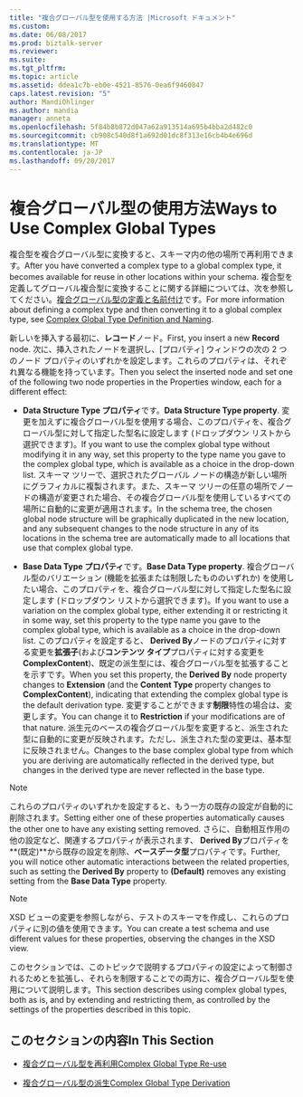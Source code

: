 ```yaml
---
title: "複合グローバル型を使用する方法 |Microsoft ドキュメント"
ms.custom: 
ms.date: 06/08/2017
ms.prod: biztalk-server
ms.reviewer: 
ms.suite: 
ms.tgt_pltfrm: 
ms.topic: article
ms.assetid: ddea1c7b-eb0e-4521-8576-0ea6f9460847
caps.latest.revision: "5"
author: MandiOhlinger
ms.author: mandia
manager: anneta
ms.openlocfilehash: 5f84b8b872d047a62a913514a695b4bba2d482c0
ms.sourcegitcommit: cb908c540d8f1a692d01dc8f313e16cb4b4e696d
ms.translationtype: MT
ms.contentlocale: ja-JP
ms.lasthandoff: 09/20/2017
---
```

# <a name="ways-to-use-complex-global-types"></a><span data-ttu-id="075c4-102">複合グローバル型の使用方法</span><span class="sxs-lookup"><span data-stu-id="075c4-102">Ways to Use Complex Global Types</span></span>
<span data-ttu-id="075c4-103">複合型を複合グローバル型に変換すると、スキーマ内の他の場所で再利用できます。</span><span class="sxs-lookup"><span data-stu-id="075c4-103">After you have converted a complex type to a global complex type, it becomes available for reuse in other locations within your schema.</span></span> <span data-ttu-id="075c4-104">複合型を定義してグローバル複合型に変換することに関する詳細については、次を参照してください。[複合グローバル型の定義と名前付け](../core/complex-global-type-definition-and-naming.md)です。</span><span class="sxs-lookup"><span data-stu-id="075c4-104">For more information about defining a complex type and then converting it to a global complex type, see [Complex Global Type Definition and Naming](../core/complex-global-type-definition-and-naming.md).</span></span>  
  
 <span data-ttu-id="075c4-105">新しいを挿入する最初に、**レコード**ノード。</span><span class="sxs-lookup"><span data-stu-id="075c4-105">First, you insert a new **Record** node.</span></span> <span data-ttu-id="075c4-106">次に、挿入されたノードを選択し、[プロパティ] ウィンドウの次の 2 つのノード プロパティのいずれかを設定します。これらのプロパティは、それぞれ異なる機能を持っています。</span><span class="sxs-lookup"><span data-stu-id="075c4-106">Then you select the inserted node and set one of the following two node properties in the Properties window, each for a different effect:</span></span>  
  
-   <span data-ttu-id="075c4-107">**Data Structure Type プロパティ**です。</span><span class="sxs-lookup"><span data-stu-id="075c4-107">**Data Structure Type property**.</span></span> <span data-ttu-id="075c4-108">変更を加えずに複合グローバル型を使用する場合、このプロパティを、複合グローバル型に対して指定した型名に設定します (ドロップダウン リストから選択できます)。</span><span class="sxs-lookup"><span data-stu-id="075c4-108">If you want to use the complex global type without modifying it in any way, set this property to the type name you gave to the complex global type, which is available as a choice in the drop-down list.</span></span> <span data-ttu-id="075c4-109">スキーマ ツリーで、選択されたグローバル ノードの構造が新しい場所にグラフィカルに複製されます。また、スキーマ ツリーの任意の場所でノードの構造が変更された場合、その複合グローバル型を使用しているすべての場所に自動的に変更が適用されます。</span><span class="sxs-lookup"><span data-stu-id="075c4-109">In the schema tree, the chosen global node structure will be graphically duplicated in the new location, and any subsequent changes to the node structure in any of its locations in the schema tree are automatically made to all locations that use that complex global type.</span></span>  
  
-   <span data-ttu-id="075c4-110">**Base Data Type プロパティ**です。</span><span class="sxs-lookup"><span data-stu-id="075c4-110">**Base Data Type property**.</span></span> <span data-ttu-id="075c4-111">複合グローバル型のバリエーション (機能を拡張または制限したもののいずれか) を使用したい場合、このプロパティを、複合グローバル型に対して指定した型名に設定します (ドロップダウン リストから選択できます)。</span><span class="sxs-lookup"><span data-stu-id="075c4-111">If you want to use a variation on the complex global type, either extending it or restricting it in some way, set this property to the type name you gave to the complex global type, which is available as a choice in the drop-down list.</span></span> <span data-ttu-id="075c4-112">このプロパティを設定すると、 **Derived By**ノードのプロパティに対する変更を**拡張子**(および**コンテンツ タイプ**プロパティに対する変更を**ComplexContent**)、既定の派生型には、複合グローバル型を拡張することを示すです。</span><span class="sxs-lookup"><span data-stu-id="075c4-112">When you set this property, the **Derived By** node property changes to **Extension** (and the **Content Type** property changes to **ComplexContent**), indicating that extending the complex global type is the default derivation type.</span></span> <span data-ttu-id="075c4-113">変更することができます**制限**特性の場合は、変更します。</span><span class="sxs-lookup"><span data-stu-id="075c4-113">You can change it to **Restriction** if your modifications are of that nature.</span></span> <span data-ttu-id="075c4-114">派生元のベースの複合グローバル型を変更すると、派生された型に自動的に変更が反映されます。ただし、派生された型の変更は、基本型に反映されません。</span><span class="sxs-lookup"><span data-stu-id="075c4-114">Changes to the base complex global type from which you are deriving are automatically reflected in the derived type, but changes in the derived type are never reflected in the base type.</span></span>  
  
> [!NOTE]
>  <span data-ttu-id="075c4-115">これらのプロパティのいずれかを設定すると、もう一方の既存の設定が自動的に削除されます。</span><span class="sxs-lookup"><span data-stu-id="075c4-115">Setting either one of these properties automatically causes the other one to have any existing setting removed.</span></span> <span data-ttu-id="075c4-116">さらに、自動相互作用の他の設定など、関連するプロパティが表示されます、 **Derived By**プロパティを**(既定)**から既存の設定を削除、**ベースデータ型**プロパティです。</span><span class="sxs-lookup"><span data-stu-id="075c4-116">Further, you will notice other automatic interactions between the related properties, such as setting the **Derived By** property to **(Default)** removes any existing setting from the **Base Data Type** property.</span></span>  
  
> [!NOTE]
>  <span data-ttu-id="075c4-117">XSD ビューの変更を参照しながら、テストのスキーマを作成し、これらのプロパティに別の値を使用できます。</span><span class="sxs-lookup"><span data-stu-id="075c4-117">You can create a test schema and use different values for these properties, observing the changes in the XSD view.</span></span>  
  
 <span data-ttu-id="075c4-118">このセクションでは、このトピックで説明するプロパティの設定によって制御されるためとを拡張し、それらを制限することでの両方に、複合グローバル型を使用について説明します。</span><span class="sxs-lookup"><span data-stu-id="075c4-118">This section describes using complex global types, both as is, and by extending and restricting them, as controlled by the settings of the properties described in this topic.</span></span>  
  
## <a name="in-this-section"></a><span data-ttu-id="075c4-119">このセクションの内容</span><span class="sxs-lookup"><span data-stu-id="075c4-119">In This Section</span></span>  
  
-   [<span data-ttu-id="075c4-120">複合グローバル型を再利用</span><span class="sxs-lookup"><span data-stu-id="075c4-120">Complex Global Type Re-use</span></span>](../core/complex-global-type-re-use.md)  
  
-   [<span data-ttu-id="075c4-121">複合グローバル型の派生</span><span class="sxs-lookup"><span data-stu-id="075c4-121">Complex Global Type Derivation</span></span>](../core/complex-global-type-derivation.md)